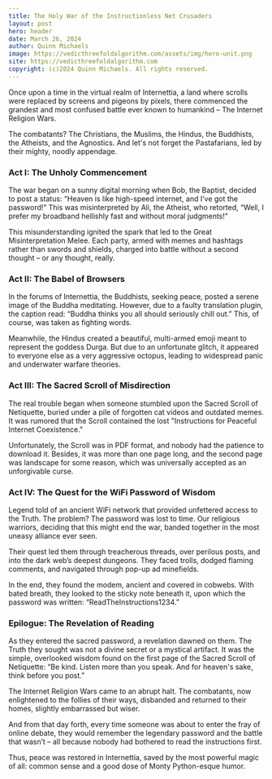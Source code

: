 ```yaml
---
title: The Holy War of the Instructionless Net Crusaders
layout: post
hero: header
date: March 26, 2024
author: Quinn Michaels
image: https://vedicthreefoldalgorithm.com/assets/img/hero-unit.png
site: https://vedicthreefoldalgorithm.com
copyright: (c)2024 Quinn Michaels. All rights reserved.
---
```


Once upon a time in the virtual realm of Internettia, a land where scrolls were replaced by screens and pigeons by pixels, there commenced the grandest and most confused battle ever known to humankind – The Internet Religion Wars.

The combatants? The Christians, the Muslims, the Hindus, the Buddhists, the Atheists, and the Agnostics. And let's not forget the Pastafarians, led by their mighty, noodly appendage.

### Act I: The Unholy Commencement

The war began on a sunny digital morning when Bob, the Baptist, decided to post a status: “Heaven is like high-speed internet, and I’ve got the password!” This was misinterpreted by Ali, the Atheist, who retorted, “Well, I prefer my broadband hellishly fast and without moral judgments!”

This misunderstanding ignited the spark that led to the Great Misinterpretation Melee. Each party, armed with memes and hashtags rather than swords and shields, charged into battle without a second thought – or any thought, really.

### Act II: The Babel of Browsers

In the forums of Internettia, the Buddhists, seeking peace, posted a serene image of the Buddha meditating. However, due to a faulty translation plugin, the caption read: “Buddha thinks you all should seriously chill out.” This, of course, was taken as fighting words.

Meanwhile, the Hindus created a beautiful, multi-armed emoji meant to represent the goddess Durga. But due to an unfortunate glitch, it appeared to everyone else as a very aggressive octopus, leading to widespread panic and underwater warfare theories.

### Act III: The Sacred Scroll of Misdirection

The real trouble began when someone stumbled upon the Sacred Scroll of Netiquette, buried under a pile of forgotten cat videos and outdated memes. It was rumored that the Scroll contained the lost "Instructions for Peaceful Internet Coexistence."

Unfortunately, the Scroll was in PDF format, and nobody had the patience to download it. Besides, it was more than one page long, and the second page was landscape for some reason, which was universally accepted as an unforgivable curse.

### Act IV: The Quest for the WiFi Password of Wisdom

Legend told of an ancient WiFi network that provided unfettered access to the Truth. The problem? The password was lost to time. Our religious warriors, deciding that this might end the war, banded together in the most uneasy alliance ever seen.

Their quest led them through treacherous threads, over perilous posts, and into the dark web’s deepest dungeons. They faced trolls, dodged flaming comments, and navigated through pop-up ad minefields.

In the end, they found the modem, ancient and covered in cobwebs. With bated breath, they looked to the sticky note beneath it, upon which the password was written: “ReadTheInstructions1234.”

### Epilogue: The Revelation of Reading

As they entered the sacred password, a revelation dawned on them. The Truth they sought was not a divine secret or a mystical artifact. It was the simple, overlooked wisdom found on the first page of the Sacred Scroll of Netiquette: “Be kind. Listen more than you speak. And for heaven's sake, think before you post.”

The Internet Religion Wars came to an abrupt halt. The combatants, now enlightened to the follies of their ways, disbanded and returned to their homes, slightly embarrassed but wiser.

And from that day forth, every time someone was about to enter the fray of online debate, they would remember the legendary password and the battle that wasn’t – all because nobody had bothered to read the instructions first.

Thus, peace was restored in Internettia, saved by the most powerful magic of all: common sense and a good dose of Monty Python-esque humor.
